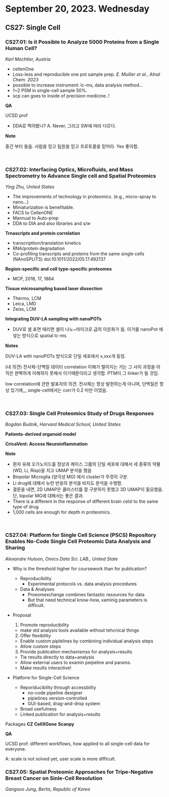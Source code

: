 # September 20, 2023. Wednesday

## CS27: Single Cell

### CS27.01: Is it Possible to Analyze 5000 Proteins from a Single Human Cell?
_Karl Mechtler, Austria_

- cellenOne
- Loss-less and reproducible one pot sample prep. _E. Muiller et al., Alnal Chem. 2023_
- possible to increase instrument: lc-ms, data analysis method...
- 1~2 PSM in single-cell sample 50%.
- scp can goes to inside of precision medicine..!

__QA__

UCSD prof
- DDA로 찍어봤나? A. Never, 그리고 SW에 따라 다르다.


__Note__

중간 부터 들음.
사람을 믿고 팀원을 믿고 프로토콜을 믿어라. Yes 좋아함.

</br>

### CS27.02: Interfacing Optics, Microfluids, and Mass Spectrometry to Advance Single cell and Spatial Proteomics
_Ying Zhu, United States_

- The improvements of technology in proteomics. (e.g., micro-spray to nano...)
- Miniaturization is benefitable.
- FACS to CellenONE
- Mannual to Auto-prep
- DDA to DIA and also libraries and s/w


__Trnascripts and protein correlation__
- transcriptiion/translation kinetics
- RNA/protein degradation
- Co-profiling transcripts and proteins from the same single cells (NAnoSPLITS)  doi:10.1011/2022/05.17.492137

__Region-specific and cell type-specific proteomes__
- MCP, 2018, 17, 1864

__Tissue microsampling based laser dissection__
- Thermo, LCM
- Leica, LMD
- Zeiss, LCM

__Integrating DUV-LA sampling with nanoPOTs__
- DUV로 셀 표면 때리면 셀이 나노~마이크로 급의 이온화가 됨. 이거를 nanoPot 에 넣는 방식으로 spatial lc-ms

__Notes__

DUV-LA with nanoPOTs 방식으로 단일 세포에서 x,xxx개 동정.

(내 의견) 전사체-단백질 데이터 correlation 이해가 떨어지는 거는 그 사이 과정을 아직은 완벽하게 이해하지 못해서 이기때문이라고 생각함. PTM이 그 linker가 될 것임.

low correlation에 관한 발표자의 의견. 전사체는 항상 발현하는게 아니며, 단백질은 항상 있기에,,, single-cell에서는 corr가 0.2 미만 이었음.

</br>

### CS27.03: Single Cell Proteomics Study of Drugs Responses
_Bogdan Budnik, Harvard Medical School, United States_

__Patients-derived organoid model__

__CricaVent: Access Neuroinflammation__

__Note__

- 환자 유래 오가노이드를 정상과 케이스 그룹의 단일 세포에 대해서 세 종류의 약물(WD, Li, Risp)을 치고 UMAP 분석을 했음
- Biopolar Microglia (양극성 MG) 에서 cluster가 뚜렷히 구분.
- Li drug에 대해서 뉴런 반응의 분석을 비지도 분석을 수행함.
- 결론을 내면, 2D UMAP은 클러스터를 잘 구분하지 못했고 3D UMAP이 필요했음. 단, bipolar MG에 대해서는 좋은 결과.
- There is a different in the response of different brain celsl to the same type of drug
- 1,000 cells are enough for depth in proteomics.

</br>

### CS27.04: Platform for Single Cell Science (PSCS) Repository Enables No-Code Single Cell Proteomic Data Analysis and Sharing
_Alexandre Hutoon, Omics Data Sci. LAB., United State_

- Why is the threshold higher for coursework than for publication?
  - Reproducibility
    - Experimental protocols vs. data analysis procedures
  - Data & Analyses
    - Proeomexchange combines fantastic resources for data
    - But that need technical know-how, xaminig parameters is difficult.

- Proposal
  1. Promote reproducibility
    - make std analysis tools available without tehcnical things
  2. Offer flexibility
    - Enable custom piplelines by combining individual analysis steps
    - Allow custom steps
  3. Provide publication mechanismss for analysis+results
    - Tie results directly to data+analysis
    - Allow external users to examin peipeline and params.
    - Make results interactive!

- Platform for Single-Cell Science
  - Reporiducibility through accessbiilty
    - no-code pipeline designer
    - pipielines version-controlled
    - GUI-based, drag-and-drop system
  - Broad usefulness
  - Linked publication for analysis+results

Packages
__CZ CellXGene__
__Scanpy__

__QA__

UCSD prof: different workflows, how applied to all single-cell data for everyone.

A: scale is not solved yet, user scale is more difficult. 
</br>

### CS27.05: Spatial Proteomic Approaches for Tripe-Negative Breast Cancer on Sinle-Cell Resolution
_Gangsoo Jung, Bertis, Republic of Korea_



</br>